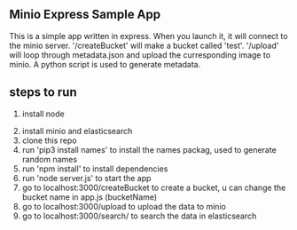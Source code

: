 ## Minio Express Sample App
This is a simple app written in express. When you launch it, it will connect to the minio server. '/createBucket' will make a bucket called 'test'. '/upload' will loop through metadata.json and upload the curresponding image to minio. A python script is used to generate metadata.

## steps to run
1. install node
<!-- 2. install minio, default username and password is 'minio' and 'miniostorage'. Start the server with 'minio server --console-address ":9000" /path/to/data' -->
2. install minio and elasticsearch 
3. clone this repo
4. run 'pip3 install names' to install the names packag, used to generate random names
5. run 'npm install' to install dependencies
6. run 'node server.js' to start the app
7. go to localhost:3000/createBucket to create a bucket, u can change the bucket name in app.js (bucketName)
8. go to localhost:3000/upload to upload the data to minio
9. go to localhost:3000/search/<name> to search the data in elasticsearch <!--Buggy-->
<!-- 9. go to localhost:9000 to see the images in the minio server. Default username and password is 'minio' and 'miniostorage' -->
